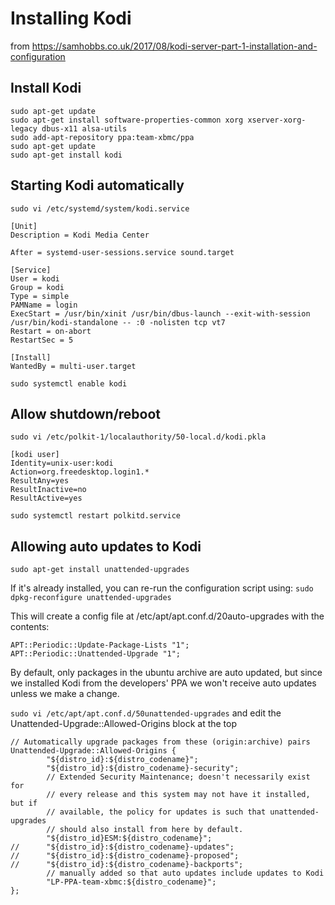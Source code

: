 # Installing Kodi

from https://samhobbs.co.uk/2017/08/kodi-server-part-1-installation-and-configuration

## Install Kodi

```
sudo apt-get update
sudo apt-get install software-properties-common xorg xserver-xorg-legacy dbus-x11 alsa-utils
sudo add-apt-repository ppa:team-xbmc/ppa
sudo apt-get update
sudo apt-get install kodi
```

## Starting Kodi automatically


`sudo vi /etc/systemd/system/kodi.service`

```
[Unit]
Description = Kodi Media Center

After = systemd-user-sessions.service sound.target

[Service]
User = kodi
Group = kodi
Type = simple
PAMName = login
ExecStart = /usr/bin/xinit /usr/bin/dbus-launch --exit-with-session /usr/bin/kodi-standalone -- :0 -nolisten tcp vt7
Restart = on-abort
RestartSec = 5

[Install]
WantedBy = multi-user.target
```

`sudo systemctl enable kodi`

## Allow shutdown/reboot

`sudo vi /etc/polkit-1/localauthority/50-local.d/kodi.pkla`

```
[kodi user]
Identity=unix-user:kodi
Action=org.freedesktop.login1.*
ResultAny=yes
ResultInactive=no
ResultActive=yes
```

`sudo systemctl restart polkitd.service`

## Allowing auto updates to Kodi

```
sudo apt-get install unattended-upgrades
```

If it's already installed, you can re-run the configuration script using:
`sudo dpkg-reconfigure unattended-upgrades`

This will create a config file at /etc/apt/apt.conf.d/20auto-upgrades with the contents:

```
APT::Periodic::Update-Package-Lists "1";
APT::Periodic::Unattended-Upgrade "1";
```

By default, only packages in the ubuntu archive are auto updated, but since we installed 
Kodi from the developers' PPA we won't receive auto updates unless we make a change. 

`sudo vi /etc/apt/apt.conf.d/50unattended-upgrades`
and edit the Unattended-Upgrade::Allowed-Origins block at the top

```
// Automatically upgrade packages from these (origin:archive) pairs
Unattended-Upgrade::Allowed-Origins {
        "${distro_id}:${distro_codename}";
        "${distro_id}:${distro_codename}-security";
        // Extended Security Maintenance; doesn't necessarily exist for
        // every release and this system may not have it installed, but if
        // available, the policy for updates is such that unattended-upgrades
        // should also install from here by default.
        "${distro_id}ESM:${distro_codename}";
//      "${distro_id}:${distro_codename}-updates";
//      "${distro_id}:${distro_codename}-proposed";
//      "${distro_id}:${distro_codename}-backports";
        // manually added so that auto updates include updates to Kodi
        "LP-PPA-team-xbmc:${distro_codename}";
};
```
